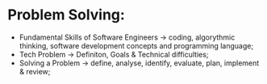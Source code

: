 # Problem Solving:

- Fundamental Skills of Software Engineers -> coding, algorythmic thinking, software development concepts and programming language;
- Tech Problem -> Definiton, Goals & Technical difficulties;
- Solving a Problem -> define, analyse, identify, evaluate, plan, implement & review;
